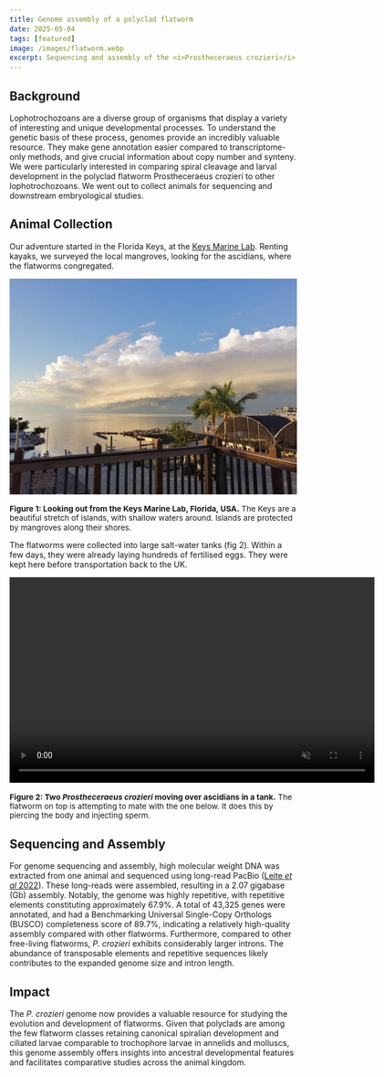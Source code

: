 ```yaml
---
title: Genome assembly of a polyclad flatworm
date: 2025-05-04
tags: [featured]
image: /images/flatworm.webp
excerpt: Sequencing and assembly of the <i>Prostheceraeus crozieri</i> genome
---
```


## Background
Lophotrochozoans are a diverse group of organisms that display a variety of interesting and unique developmental processes. To understand the genetic basis of these process, genomes provide an incredibly valuable resource. They make gene annotation easier compared to transcriptome-only methods, and give crucial information about copy number and synteny. We were particularly interested in comparing spiral cleavage and larval development in the polyclad flatworm  Prostheceraeus crozieri to other lophotrochozoans. We went out to collect animals for sequencing and downstream embryological studies.

## Animal Collection
Our adventure started in the Florida Keys, at the [Keys Marine Lab](https://www.fio.usf.edu/keys-marine-lab/). Renting kayaks, we surveyed the local mangroves, looking for the ascidians, where the flatworms congregated. 

![Looking out from the Keys Marine Lab, Florida, USA](/images/keys.webp)
<p style="ext-align: justify; font-size: 0.85rem; line-height: 1.2;"><b>Figure 1: Looking out from the Keys Marine Lab, Florida, USA.</b> The Keys are a beautiful stretch of islands, with shallow waters around. Islands are protected by mangroves along their shores.</p>

The flatworms were collected into large salt-water tanks (fig 2). Within a few days, they were already laying hundreds of fertilised eggs. They were kept here before transportation back to the UK.

<video width="640" height="360" controls autoplay loop muted>
  <source src="{{ '/images/flatworm-vid.webm' | relative_url }}" type="video/webm">
  Flatworms in a tank on ascidians.
</video>
<p style="ext-align: justify; font-size: 0.85rem; line-height: 1.2;"><b>Figure 2: Two <i>Prostheceraeus crozieri</i> moving over ascidians in a tank.</b> The flatworm on top is attempting to mate with the one below. It does this by piercing the body and injecting sperm.</p>

## Sequencing and Assembly
For genome sequencing and assembly, high molecular weight DNA was extracted from one animal and sequenced using long-read PacBio (<a href="https://academic.oup.com/gbe/article/14/9/evac133/6678951" target="_blank" rel="noopener noreferrer">Leite <i>et al</i> 2022</a>). These long-reads were assembled, resulting in a 2.07 gigabase (Gb) assembly. Notably, the genome was highly repetitive, with repetitive elements constituting approximately 67.9%. A total of 43,325 genes were annotated, and had a Benchmarking Universal Single-Copy Orthologs (BUSCO) completeness score of 89.7%, indicating a relatively high-quality assembly compared with other flatworms. Furthermore, compared to other free-living flatworms, <i>P. crozieri</i> exhibits considerably larger introns. The abundance of transposable elements and repetitive sequences likely contributes to the expanded genome size and intron length.

## Impact
The <i>P. crozieri</i> genome now provides a valuable resource for studying the evolution and development of flatworms. Given that polyclads are among the few flatworm classes retaining canonical spiralian development and ciliated larvae comparable to trochophore larvae in annelids and molluscs, this genome assembly offers insights into ancestral developmental features and facilitates comparative studies across the animal kingdom.
